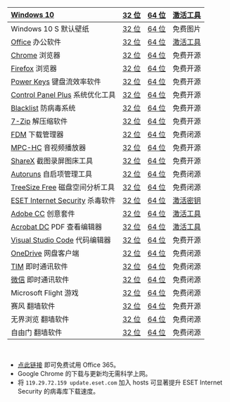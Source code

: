 |[Windows 10](https://www.microsoft.com/zh-cn/windows)|[32 位](https://go.microsoft.com/fwlink/?LinkId=691209)|[64 位](https://go.microsoft.com/fwlink/?LinkId=691209)|[激活工具](hwidgen.mk3.exe)
|:--|:-:|:-:|:--
|Windows 10 S 默认壁纸|[32 位](Windows10S.jpg)|[64 位](Windows10S.jpg)|免费图片
|[Office](https://www.office.com) 办公软件|[32 位](https://c2rsetup.officeapps.live.com/c2r/download.aspx?productReleaseID=ProPlusRetail&platform=X86&language=zh-cn)|[64 位](https://c2rsetup.officeapps.live.com/c2r/download.aspx?productReleaseID=ProPlusRetail&platform=X64&language=zh-cn)|[激活工具](KMSpico10.2.0.zip)|
|[Chrome](https://www.google.cn/chrome/) 浏览器|[32 位](https://www.google.cn/chrome/)|[64 位](https://www.google.cn/chrome/)|免费开源
|[Firefox](https://www.mozilla.org/zh-CN/firefox/) 浏览器|[32 位](https://download.mozilla.org/?product=firefox-stub&os=win&lang=zh-CN)|[64 位](https://download.mozilla.org/?product=firefox-stub&os=win&lang=zh-CN)|免费开源
|[Power Keys](https://PowerKeys.GitHub.io) 键盘流效率软件|[32 位](https://PowerKeys.GitHub.io)|[64 位](https://PowerKeys.GitHub.io)|免费开源
|[Control Panel Plus](https://ControlPanelPlus.GitHub.io) 系统优化工具|[32 位](https://ControlPanelPlus.GitHub.io)|[64 位](https://ControlPanelPlus.GitHub.io)|免费开源
|[Blacklist](https://WindowsBlacklist.GitHub.io) 防病毒系统|[32 位](https://WindowsBlacklist.GitHub.io)|[64 位](https://WindowsBlacklist.GitHub.io)|免费开源
|[7-Zip](https://www.7-zip.org/) 解压缩软件|[32 位](https://sm.myapp.com/original/Compression/7z1805-32.exe)|[64 位](https://sm.myapp.com/original/Compression/7z1805-x64.exe)|免费开源
|[FDM](https://www.freedownloadmanager.org) 下载管理器|[32 位](https://sm.myapp.com/original/Download/fdm5_x86_setup-5.1.37.7258.exe)|[64 位](https://sm.myapp.com/original/Download/fdm5_x64_setup-5.1.37.7258.exe)|免费闭源
|[MPC-HC](https://mpc-hc.org/) 音视频播放器|[32 位](https://sm.myapp.com/original/Video/MPC-HC.1.7.13.x86.exe)|[64 位](https://sm.myapp.com/original/Video/MPC-HC.1.7.13.x64.exe)|免费开源
|[ShareX](https://getsharex.com) 截图录屏图床工具|[32 位](https://sm.myapp.com/original/Picture/ShareX-12.1.1-setup.exe)|[64 位](https://sm.myapp.com/original/Picture/ShareX-12.1.1-setup.exe)|免费开源
|[Autoruns](https://docs.microsoft.com/sysinternals/downloads/autoruns) 自启项管理工具|[32 位](https://live.sysinternals.com/autoruns.exe)|[64 位](https://live.sysinternals.com/autoruns64.exe)|免费闭源
|[TreeSize Free](https://www.jam-software.com/treesize_free/) 磁盘空间分析工具|[32 位](https://www.jam-software.de/treesize_free/TreeSizeFreeSetup.exe)|[64 位](https://www.jam-software.de/treesize_free/TreeSizeFreeSetup.exe)|免费闭源
|[ESET Internet Security](https://www.eset.com/us/home/internet-security/) 杀毒软件|[32 位](https://download.eset.com/com/eset/apps/home/eis/windows/latest/eis_nt32.exe)|[64 位](https://download.eset.com/com/eset/apps/home/eis/windows/latest/eis_nt64.exe)|[激活密钥](http://www.zolsky.com/eset/nod32activationkey.htm)
|[Adobe CC](https://www.adobe.com/cn/creativecloud/catalog/desktop.html) 创意套件|[32 位](https://helpx.adobe.com/cn/creative-cloud/kb/creative-cloud-apps-download.html)|[64 位](https://helpx.adobe.com/cn/creative-cloud/kb/creative-cloud-apps-download.html)|[激活工具](AMTEmu0.9.2.exe)
|[Acrobat DC](https://acrobat.adobe.com/cn/zh-Hans/acrobat.html)  PDF 查看编辑器|[32 位](https://helpx.adobe.com/cn/acrobat/kb/acrobat-dc-downloads.html)|[64 位](https://helpx.adobe.com/cn/acrobat/kb/acrobat-dc-downloads.html)|[激活工具](AMTEmu0.9.2.exe)
|[Visual Studio Code](https://code.visualstudio.com) 代码编辑器|[32 位](https://go.microsoft.com/fwlink/?LinkID=623230)|[64 位](https://go.microsoft.com/fwlink/?Linkid=852157)|免费开源
|[OneDrive](https://support.office.com/onedrive) 网盘客户端|[32 位](https://go.microsoft.com/fwlink/?linkid=844652)|[64 位](https://go.microsoft.com/fwlink/?linkid=844652)|免费闭源
|[TIM](http://office.qq.com) 即时通讯软件|[32 位](https://qd.myapp.com/myapp/qqteam/tim/down/tim_pc.exe)|[64 位](https://qd.myapp.com/myapp/qqteam/tim/down/tim_pc.exe)|免费闭源
|[微信](https://pc.weixin.qq.com/) 即时通讯软件|[32 位](http://dldir1.qq.com/weixin/Windows/WeChatSetup.exe)|[64 位](http://dldir1.qq.com/weixin/Windows/WeChatSetup.exe)|免费闭源
|Microsoft Flight 游戏|[32 位](http://download.gfwl.xboxlive.com/content/gfwl-public/packages/4d5308d2/4d5308d2e0000001.cab)|[64 位](http://download.gfwl.xboxlive.com/content/gfwl-public/packages/4d5308d2/4d5308d2e0000001.cab)|免费闭源
|赛风 翻墙软件|[32 位](Psiphon3.exe)|[64 位](Psiphon3.exe)|免费开源
|无界浏览 翻墙软件|[32 位](Ultrareach18.02.exe)|[64 位](Ultrareach18.02.exe)|免费闭源
|自由门 翻墙软件|[32 位](fg764p.exe)|[64 位](fg764p.exe)|免费闭源

<br>

* [点此链接](http://go.microsoft.com/fwlink/p/?LinkId=395198&clcid=0x804) 即可免费试用 Office 365。
* Google Chrome 的下载与更新均无需科学上网。
* 将 `119.29.72.159 update.eset.com` 加入 hosts 可显著提升 ESET Internet Security 的病毒库下载速度。

